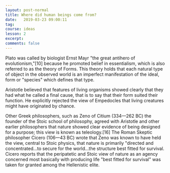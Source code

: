 ```yaml
---
layout: post-normal
title: Where did human beings come from?
date:   2019-03-23 09:00:11
tag:
course: ideas
lesson: 2
excerpt:
comments: false
---
```



Plato was called by biologist Ernst Mayr "the great antihero of evolutionism,"[10] because he promoted belief in essentialism, which is also referred to as the theory of Forms. This theory holds that each natural type of object in the observed world is an imperfect manifestation of the ideal, form or "species" which defines that type.

Aristotle believed that features of living organisms showed clearly that they had what he called a final cause, that is to say that their form suited their function. He explicitly rejected the view of Empedocles that living creatures might have originated by chance.

Other Greek philosophers, such as Zeno of Citium (334—262 BC) the founder of the Stoic school of philosophy, agreed with Aristotle and other earlier philosophers that nature showed clear evidence of being designed for a purpose; this view is known as teleology.[16] The Roman Skeptic philosopher Cicero (106—43 BC) wrote that Zeno was known to have held the view, central to Stoic physics, that nature is primarily "directed and concentrated...to secure for the world...the structure best fitted for survival. Cicero reports that the peripatetic and Stoic view of nature as an agency concerned most basically with producing life "best fitted for survival" was taken for granted among the Hellenistic elite.
